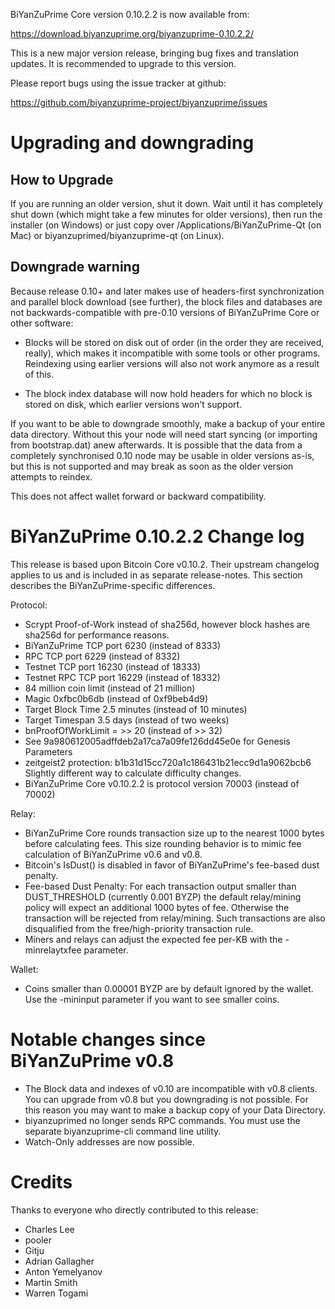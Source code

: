 BiYanZuPrime Core version 0.10.2.2 is now available from:

  <https://download.biyanzuprime.org/biyanzuprime-0.10.2.2/>

This is a new major version release, bringing bug fixes and translation 
updates. It is recommended to upgrade to this version.

Please report bugs using the issue tracker at github:

  <https://github.com/biyanzuprime-project/biyanzuprime/issues>

Upgrading and downgrading
=========================

How to Upgrade
--------------

If you are running an older version, shut it down. Wait until it has completely
shut down (which might take a few minutes for older versions), then run the
installer (on Windows) or just copy over /Applications/BiYanZuPrime-Qt (on Mac) or
biyanzuprimed/biyanzuprime-qt (on Linux).

Downgrade warning
------------------

Because release 0.10+ and later makes use of headers-first synchronization and
parallel block download (see further), the block files and databases are not
backwards-compatible with pre-0.10 versions of BiYanZuPrime Core or other software:

* Blocks will be stored on disk out of order (in the order they are
received, really), which makes it incompatible with some tools or
other programs. Reindexing using earlier versions will also not work
anymore as a result of this.

* The block index database will now hold headers for which no block is
stored on disk, which earlier versions won't support.

If you want to be able to downgrade smoothly, make a backup of your entire data
directory. Without this your node will need start syncing (or importing from
bootstrap.dat) anew afterwards. It is possible that the data from a completely
synchronised 0.10 node may be usable in older versions as-is, but this is not
supported and may break as soon as the older version attempts to reindex.

This does not affect wallet forward or backward compatibility.


BiYanZuPrime 0.10.2.2 Change log
============================
This release is based upon Bitcoin Core v0.10.2.  Their upstream changelog applies to us and
is included in as separate release-notes.  This section describes the BiYanZuPrime-specific differences.

Protocol:
- Scrypt Proof-of-Work instead of sha256d, however block hashes are sha256d for performance reasons.
- BiYanZuPrime TCP port 6230 (instead of 8333)
- RPC TCP port 6229 (instead of 8332)
- Testnet TCP port 16230 (instead of 18333)
- Testnet RPC TCP port 16229 (instead of 18332)
- 84 million coin limit  (instead of 21 million)
- Magic 0xfbc0b6db       (instead of 0xf9beb4d9)
- Target Block Time 2.5 minutes (instead of 10 minutes)
- Target Timespan 3.5 days      (instead of two weeks)
- bnProofOfWorkLimit = >> 20    (instead of >> 32)
- See 9a980612005adffdeb2a17ca7a09fe126dd45e0e for Genesis Parameters
- zeitgeist2 protection: b1b31d15cc720a1c186431b21ecc9d1a9062bcb6 Slightly different way to calculate difficulty changes.
- BiYanZuPrime Core v0.10.2.2 is protocol version 70003 (instead of 70002)

Relay:
- BiYanZuPrime Core rounds transaction size up to the nearest 1000 bytes before calculating fees.  This size rounding behavior is to mimic fee calculation of BiYanZuPrime v0.6 and v0.8.
- Bitcoin's IsDust() is disabled in favor of BiYanZuPrime's fee-based dust penalty.
- Fee-based Dust Penalty: For each transaction output smaller than DUST_THRESHOLD (currently 0.001 BYZP) the default relay/mining policy will expect an additional 1000 bytes of fee.  Otherwise the transaction will be rejected from relay/mining.  Such transactions are also disqualified from the free/high-priority transaction rule.
- Miners and relays can adjust the expected fee per-KB with the -minrelaytxfee parameter.

Wallet:
- Coins smaller than 0.00001 BYZP are by default ignored by the wallet.  Use the -mininput parameter if you want to see smaller coins.

Notable changes since BiYanZuPrime v0.8
===================================

- The Block data and indexes of v0.10 are incompatible with v0.8 clients.  You can upgrade from v0.8 but you downgrading is not possible.  For this reason you may want to make a backup copy of your Data Directory.
- biyanzuprimed no longer sends RPC commands.  You must use the separate biyanzuprime-cli command line utility.
- Watch-Only addresses are now possible.

Credits
=======

Thanks to everyone who directly contributed to this release:

- Charles Lee
- pooler
- Gitju
- Adrian Gallagher
- Anton Yemelyanov
- Martin Smith
- Warren Togami
